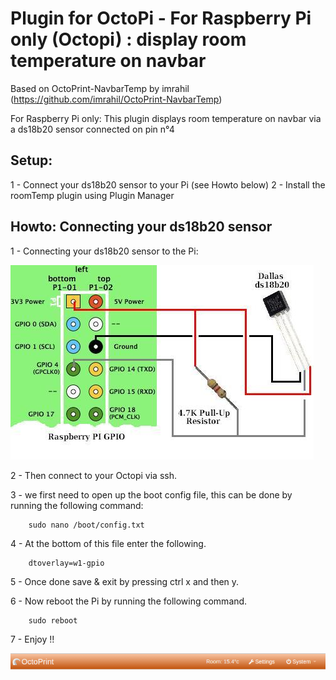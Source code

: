 # Plugin for OctoPi - For Raspberry Pi only (Octopi) : display room temperature on navbar
Based on OctoPrint-NavbarTemp by imrahil (https://github.com/imrahil/OctoPrint-NavbarTemp)

For Raspberry Pi only: This plugin displays room temperature on navbar via a ds18b20 sensor connected on pin n°4

## Setup:

1 - Connect your ds18b20 sensor to your Pi (see Howto below)
2 - Install the roomTemp plugin using Plugin Manager

## Howto: Connecting your ds18b20 sensor

1 - Connecting your ds18b20 sensor to the Pi:

![Connection](raspberry-pi-ds18b20-connections.png?raw=true) 

2 - Then connect to your Octopi via ssh.

3 - we first need to open up the boot config file, this can be done by running the following command:

		sudo nano /boot/config.txt

4 - At the bottom of this file enter the following.

		dtoverlay=w1-gpio

5 - Once done save & exit by pressing ctrl x and then y. 

6 - Now reboot the Pi by running the following command.

		sudo reboot

7 - Enjoy !!

![RoomTemp](RoomTemp.png?raw=true) 

